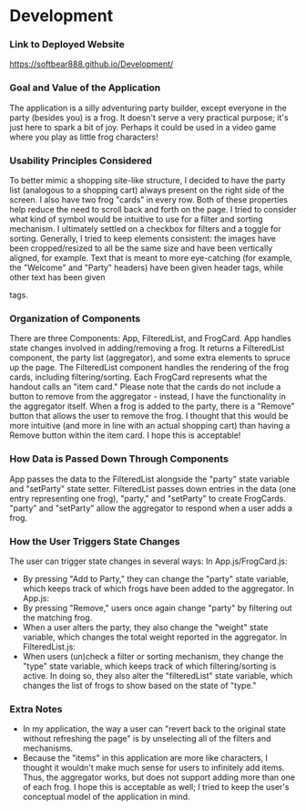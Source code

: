 # Development

### Link to Deployed Website
https://softbear888.github.io/Development/

### Goal and Value of the Application
The application is a silly adventuring party builder, except everyone in the party (besides you) is a frog. It doesn't serve a very practical purpose; it's just here to spark a bit of joy. Perhaps it could be used in a video game where you play as little frog characters!

### Usability Principles Considered
To better mimic a shopping site-like structure, I decided to have the party list (analogous to a shopping cart) always present on the right side of the screen. I also have two frog "cards" in every row. Both of these properties help reduce the need to scroll back and forth on the page.
I tried to consider what kind of symbol would be intuitive to use for a filter and sorting mechanism. I ultimately settled on a checkbox for filters and a toggle for sorting.
Generally, I tried to keep elements consistent: the images have been cropped/resized to all be the same size and have been vertically aligned, for example. Text that is meant to more eye-catching (for example, the "Welcome" and "Party" headers) have been given header tags, while other text has been given <p> tags.

### Organization of Components
There are three Components: App, FilteredList, and FrogCard. App handles state changes involved in adding/removing a frog. It returns a FilteredList component, the party list (aggregator), and some extra elements to spruce up the page. The FilteredList component handles the rendering of the frog cards, including filtering/sorting. Each FrogCard represents what the handout calls an "item card." Please note that the cards do not include a button to remove from the aggregator - instead, I have the functionality in the aggregator itself. When a frog is added to the party, there is a "Remove" button that allows the user to remove the frog. I thought that this would be more intuitive (and more in line with an actual shopping cart) than having a Remove button within the item card. I hope this is acceptable!

### How Data is Passed Down Through Components
App passes the data to the FilteredList alongside the "party" state variable and "setParty" state setter. FilteredList passes down entries in the data (one entry representing one frog), "party," and "setParty" to create FrogCards. "party" and "setParty" allow the aggregator to respond when a user adds a frog.

### How the User Triggers State Changes
The user can trigger state changes in several ways:
In App.js/FrogCard.js:
  - By pressing "Add to Party," they can change the "party" state variable, which keeps track of which frogs have been added to the aggregator.
In App.js:
  - By pressing "Remove," users once again change "party" by filtering out the matching frog.
  - When a user alters the party, they also change the "weight" state variable, which changes the total weight reported in the aggregator.
In FilteredList.js:
  - When users (un)check a filter or sorting mechanism, they change the "type" state variable, which keeps track of which filtering/sorting is active. In doing so, they also alter the "filteredList" state variable, which changes the list of frogs to show based on the state of "type."

### Extra Notes
- In my application, the way a user can "revert back to the original state without refreshing the page" is by unselecting all of the filters and mechanisms.  
- Because the "items" in this application are more like characters, I thought it wouldn't make much sense for users to infinitely add items. Thus, the aggregator works, but does not support adding more than one of each frog. I hope this is acceptable as well; I tried to keep the user's conceptual model of the application in mind.
